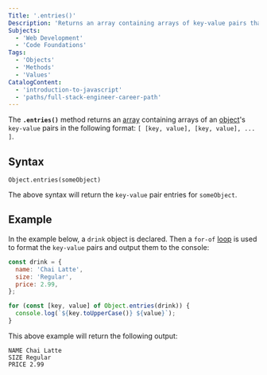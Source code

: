 ```yaml
---
Title: '.entries()'
Description: 'Returns an array containing arrays of key-value pairs that belong to the object.'
Subjects:
  - 'Web Development'
  - 'Code Foundations'
Tags:
  - 'Objects'
  - 'Methods'
  - 'Values'
CatalogContent:
  - 'introduction-to-javascript'
  - 'paths/full-stack-engineer-career-path'
---
```


The **`.entries()`** method returns an [array](https://www.codecademy.com/resources/docs/javascript/arrays) containing arrays of an [object](https://www.codecademy.com/resources/docs/javascript/objects)'s `key-value` pairs in the following format: `[ [key, value], [key, value], ... ]`.

## Syntax

```pseudo
Object.entries(someObject)
```

The above syntax will return the `key-value` pair entries for `someObject`.

## Example

In the example below, a `drink` object is declared. Then a `for-of` [loop](https://www.codecademy.com/resources/docs/javascript/loops) is used to format the `key-value` pairs and output them to the console:

```js
const drink = {
  name: 'Chai Latte',
  size: 'Regular',
  price: 2.99,
};

for (const [key, value] of Object.entries(drink)) {
  console.log(`${key.toUpperCase()} ${value}`);
}
```

This above example will return the following output:

```shell
NAME Chai Latte
SIZE Regular
PRICE 2.99
```
